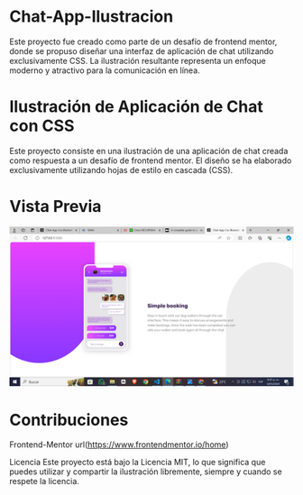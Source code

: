 # Chat-App-Ilustracion
Este proyecto fue creado como parte de un desafío de frontend mentor, donde se propuso diseñar una interfaz de aplicación de chat utilizando exclusivamente CSS. La ilustración resultante representa un enfoque moderno y atractivo para la comunicación en línea.

# Ilustración de Aplicación de Chat con CSS
Este proyecto consiste en una ilustración de una aplicación de chat creada como respuesta a un desafío de frontend mentor. El diseño se ha elaborado exclusivamente utilizando hojas de estilo en cascada (CSS).

# Vista Previa
<img src="https://github.com/JohanBoDev/Chat-App-Ilustracion/blob/main/Captura%20de%20pantalla%20(30).png?raw=true">

# Contribuciones
Frontend-Mentor url(https://www.frontendmentor.io/home)

Licencia
Este proyecto está bajo la Licencia MIT, lo que significa que puedes utilizar y compartir la ilustración libremente, siempre y cuando se respete la licencia.

